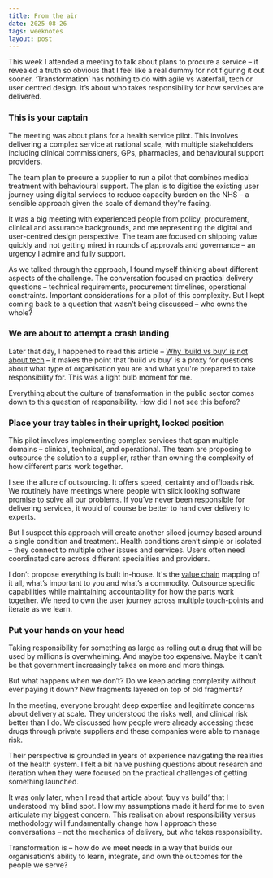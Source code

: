 ```yaml
---
title: From the air
date: 2025-08-26
tags: weeknotes
layout: post
---
```


This week I attended a meeting to talk about plans to procure a service – it revealed a truth so obvious that I feel like a real dummy for not figuring it out sooner. ‘Transformation’ has nothing to do with agile vs waterfall, tech or user centred design. It’s about who takes responsibility for how services are delivered.

### This is your captain

The meeting was about plans for a health service pilot. This involves delivering a complex service at national scale, with multiple stakeholders including clinical commissioners, GPs, pharmacies, and behavioural support providers.

The team plan to procure a supplier to run a pilot that combines medical treatment with behavioural support. The plan is to digitise the existing user journey using digital services to reduce capacity burden on the NHS – a sensible approach given the scale of demand they're facing.

It was a big meeting with experienced people from policy, procurement, clinical and assurance backgrounds, and me representing the digital and user-centred design perspective. The team are focused on shipping value quickly and not getting mired in rounds of approvals and governance – an urgency I admire and fully support.

As we talked through the approach, I found myself thinking about different aspects of the challenge. The conversation focused on practical delivery questions – technical requirements, procurement timelines, operational constraints. Important considerations for a pilot of this complexity. But I kept coming back to a question that wasn’t being discussed – who owns the whole?

### We are about to attempt a crash landing

Later that day, I happened to read this article – [Why ‘build vs buy’ is not about tech](https://medium.com/@quietly_bold/why-build-vs-buy-is-not-about-tech-4072f5d4871e) – it makes the point that ‘build vs buy’ is a proxy for questions about what type of organisation you are and what you're prepared to take responsibility for. This was a light bulb moment for me.

Everything about the culture of transformation in the public sector comes down to this question of responsibility. How did I not see this before?

### Place your tray tables in their upright, locked position

This pilot involves implementing complex services that span multiple domains – clinical, technical, and operational. The team are proposing to outsource the solution to a supplier, rather than owning the complexity of how different parts work together.

I see the allure of outsourcing. It offers speed, certainty and offloads risk. We routinely have meetings where people with slick looking software promise to solve all our problems. If you’ve never been responsible for delivering services, it would of course be better to hand over delivery to experts.

But I suspect this approach will create another siloed journey based around a single condition and treatment. Health conditions aren’t simple or isolated – they connect to multiple other issues and services. Users often need coordinated care across different specialities and providers.

I don’t propose everything is built in-house. It's the [value chain](https://en.wikipedia.org/wiki/Value_chain) mapping of it all, what’s important to you and what’s a commodity. Outsource specific capabilities while maintaining accountability for how the parts work together. We need to own the user journey across multiple touch-points and iterate as we learn.

### Put your hands on your head

Taking responsibility for something as large as rolling out a drug that will be used by millions is overwhelming. And maybe too expensive. Maybe it can’t be that government increasingly takes on more and more things.

But what happens when we don’t? Do we keep adding complexity without ever paying it down? New fragments layered on top of old fragments?

In the meeting, everyone brought deep expertise and legitimate concerns about delivery at scale. They understood the risks well, and clinical risk better than I do. We discussed how people were already accessing these drugs through private suppliers and these companies were able to manage risk.

Their perspective is grounded in years of experience navigating the realities of the health system. I felt a bit naive pushing questions about research and iteration when they were focused on the practical challenges of getting something launched.

It was only later, when I read that article about ‘buy vs build’ that I understood my blind spot. How my assumptions made it hard for me to even articulate my biggest concern. This realisation about responsibility versus methodology will fundamentally change how I approach these conversations – not the mechanics of delivery, but who takes responsibility.

Transformation is – how do we meet needs in a way that builds our organisation’s ability to learn, integrate, and own the outcomes for the people we serve?
